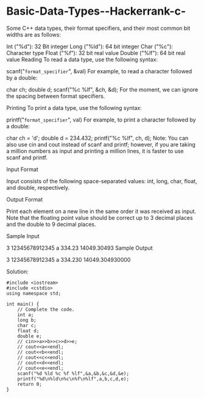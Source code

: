 # Basic-Data-Types--Hackerrank-c-

Some C++ data types, their format specifiers, and their most common bit widths are as follows:

Int ("%d"): 32 Bit integer
Long ("%ld"): 64 bit integer
Char ("%c"): Character type
Float ("%f"): 32 bit real value
Double ("%lf"): 64 bit real value
Reading
To read a data type, use the following syntax:

scanf("`format_specifier`", &val)
For example, to read a character followed by a double:

char ch;
double d;
scanf("%c %lf", &ch, &d);
For the moment, we can ignore the spacing between format specifiers.

Printing
To print a data type, use the following syntax:

printf("`format_specifier`", val)
For example, to print a character followed by a double:

char ch = 'd';
double d = 234.432;
printf("%c %lf", ch, d);
Note: You can also use cin and cout instead of scanf and printf; however, if you are taking a million numbers as input and printing a million lines, it is faster to use scanf and printf.

Input Format

Input consists of the following space-separated values: int, long, char, float, and double, respectively.

Output Format

Print each element on a new line in the same order it was received as input. Note that the floating point value should be correct up to 3 decimal places and the double to 9 decimal places.

Sample Input

3 12345678912345 a 334.23 14049.30493
Sample Output

3
12345678912345
a
334.230
14049.304930000

Solution:

    #include <iostream>
    #include <cstdio>
    using namespace std;

    int main() {
        // Complete the code.
        int a;
        long b;
        char c;
        float d;
        double e;
        // cin>>a>>b>>c>>d>>e;
        // cout<<a<<endl;
        // cout<<b<<endl;
        // cout<<c<<endl;
        // cout<<d<<endl;
        // cout<<e<<endl;
        scanf("%d %ld %c %f %lf",&a,&b,&c,&d,&e);
        printf("%d\n%ld\n%c\n%f\n%lf",a,b,c,d,e);
        return 0;
    }
